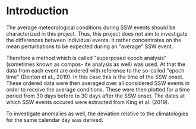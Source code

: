 # Introduction


The average meteorological conditions during SSW events should be characterized in this project. Thus, this project does not aim to investigate the differences between individual events. It rather concentrates on the mean perturbations to be expected during an "average" SSW event.

Therefore a method which is called "superposed epoch analysis" (sometimes known as compos- ite analysis as well) was used. At that the data from each event are ordered with reference to the so-called "epoch time" (Denton et al., 2019). In this case this is the time of the SSW onset. These ordered data were then averaged over all considered SSW events in order to receive the average conditions. These were then plotted for a time period from 30 days before to 30 days after the SSW onset. The dates at which SSW events occured were extracted from King et al. (2019).

To investigate anomalies as well, the deviation relative to the climatologies for the same calendar day was derived.

```python

```
